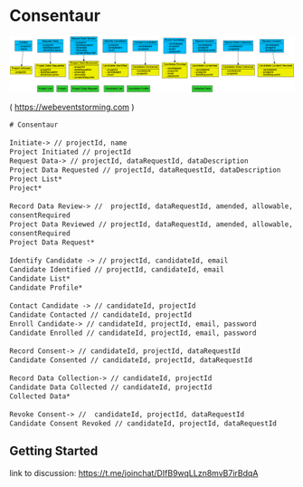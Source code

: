 # Consentaur


![eventstorming](consentaur-eventstorming.png "Consentaur Event Storming")

 ( https://webeventstorming.com )

```
# Consentaur

Initiate-> // projectId, name
Project Initiated // projectId
Request Data-> // projectId, dataRequestId, dataDescription
Project Data Requested // projectId, dataRequestId, dataDescription
Project List*
Project*

Record Data Review-> //  projectId, dataRequestId, amended, allowable, consentRequired
Project Data Reviewed // projectId, dataRequestId, amended, allowable, consentRequired
Project Data Request*

Identify Candidate -> // projectId, candidateId, email
Candidate Identified // projectId, candidateId, email
Candidate List*
Candidate Profile*

Contact Candidate -> // candidateId, projectId
Candidate Contacted // candidateId, projectId
Enroll Candidate-> // candidateId, projectId, email, password
Candidate Enrolled // candidateId, projectId, email, password

Record Consent-> // candidateId, projectId, dataRequestId
Candidate Consented // candidateId, projectId, dataRequestId

Record Data Collection-> // candidateId, projectId
Candidate Data Collected // candidateId, projectId
Collected Data*

Revoke Consent-> //  candidateId, projectId, dataRequestId
Candidate Consent Revoked // candidateId, projectId, dataRequestId
```


## Getting Started

link to discussion: https://t.me/joinchat/DIfB9wqLLzn8mvB7irBdqA

